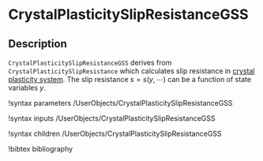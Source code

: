 # CrystalPlasticitySlipResistanceGSS

## Description

`CrystalPlasticitySlipResistanceGSS` derives from `CrystalPlasticitySlipResistance` which calculates slip resistance in [crystal plasticity system](FiniteStrainUObasedCP.md). The slip resistance $s=s(y,\cdots)$ can be a function of state variables $y$.


!syntax parameters /UserObjects/CrystalPlasticitySlipResistanceGSS

!syntax inputs /UserObjects/CrystalPlasticitySlipResistanceGSS

!syntax children /UserObjects/CrystalPlasticitySlipResistanceGSS

!bibtex bibliography
